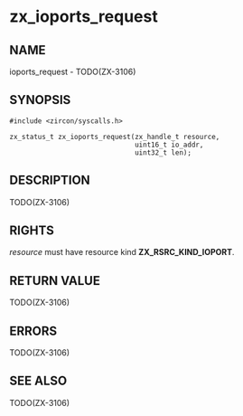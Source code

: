 # zx_ioports_request

## NAME

<!-- Updated by update-docs-from-abigen, do not edit. -->

ioports_request - TODO(ZX-3106)

## SYNOPSIS

<!-- Updated by update-docs-from-abigen, do not edit. -->

```
#include <zircon/syscalls.h>

zx_status_t zx_ioports_request(zx_handle_t resource,
                               uint16_t io_addr,
                               uint32_t len);
```

## DESCRIPTION

TODO(ZX-3106)

## RIGHTS

<!-- Updated by update-docs-from-abigen, do not edit. -->

*resource* must have resource kind **ZX_RSRC_KIND_IOPORT**.

## RETURN VALUE

TODO(ZX-3106)

## ERRORS

TODO(ZX-3106)

## SEE ALSO

TODO(ZX-3106)
